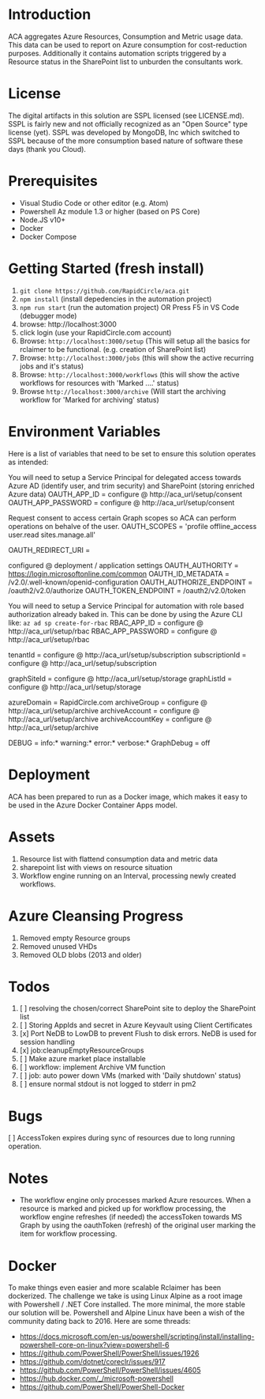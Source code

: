 # Introduction 
ACA aggregates Azure Resources, Consumption and Metric usage data. This data can be used to report on Azure consumption for cost-reduction purposes. Additionally it contains automation scripts triggered by a Resource status in the SharePoint list to unburden the consultants work.

# License
The digital artifacts in this solution are SSPL licensed (see LICENSE.md). SSPL is fairly new and not officially recognized as an "Open Source" type license (yet). SSPL was developed by MongoDB, Inc which switched to SSPL because of
the more consumption based nature of software these days (thank you Cloud).

# Prerequisites
* Visual Studio Code or other editor (e.g. Atom)
* Powershell Az module 1.3 or higher (based on PS Core)
* Node.JS v10+
* Docker
* Docker Compose

# Getting Started (fresh install)
1. ```git clone https://github.com/RapidCircle/aca.git```
2. ```npm install``` (install depedencies in the automation project)
3. ```npm run start``` (run the automation project)   OR   Press F5 in VS Code (debugger mode)
4. browse: http://localhost:3000
5. click login (use your RapidCircle.com account)
6. Browse: ```http://localhost:3000/setup``` (This will setup all the basics for rclaimer to be functional. (e.g. creation of SharePoint list)
7. Browse: ```http://localhost:3000/jobs``` (this will show the active recurring jobs and it's status)
8. Browse: ```http://localhost:3000/workflows``` (this will show the active workflows for resources with 'Marked ....' status)
9. Browse ```http://localhost:3000/archive``` (Will start the archiving workflow for 'Marked for archiving' status)

# Environment Variables
Here is a list of variables that need to be set to ensure this solution operates as intended:

You will need to setup a Service Principal for delegated access towards Azure AD (identify user, and trim security) and SharePoint (storing enriched Azure data)
OAUTH_APP_ID                = configure @ http://aca_url/setup/consent 
OAUTH_APP_PASSWORD          = configure @ http://aca_url/setup/consent

Request consent to access certain Graph scopes so ACA can perform operations on behalve of the user.
OAUTH_SCOPES                = 'profile offline_access user.read sites.manage.all'

OAUTH_REDIRECT_URI          = 

configured @ deployment / application settings
OAUTH_AUTHORITY             = https://login.microsoftonline.com/common
OAUTH_ID_METADATA           = /v2.0/.well-known/openid-configuration
OAUTH_AUTHORIZE_ENDPOINT    = /oauth2/v2.0/authorize
OAUTH_TOKEN_ENDPOINT        = /oauth2/v2.0/token

You will need to setup a Service Principal for automation with role based authorization already baked in. This can be done by using the Azure CLI like:
```az ad sp create-for-rbac```
RBAC_APP_ID                 = configure @ http://aca_url/setup/rbac
RBAC_APP_PASSWORD           = configure @ http://aca_url/setup/rbac

tenantId                    = configure @ http://aca_url/setup/subscription
subscriptionId              = configure @ http://aca_url/setup/subscription

graphSiteId                 = configure @ http://aca_url/setup/storage
graphListId                 = configure @ http://aca_url/setup/storage

azureDomain                 = RapidCircle.com
archiveGroup                = configure @ http://aca_url/setup/archive
archiveAccount              = configure @ http://aca_url/setup/archive
archiveAccountKey           = configure @ http://aca_url/setup/archive

DEBUG                       = info:* warning:* error:* verbose:*
GraphDebug                  = off

# Deployment
ACA has been prepared to run as a Docker image, which makes it easy to be used in the Azure Docker Container Apps model.

# Assets
1. Resource list with flattend consumption data and metric data
2. sharepoint list with views on resource situation
3. Workflow engine running on an Interval, processing newly created workflows. 

# Azure Cleansing Progress
1. Removed empty Resource groups
2. Removed unused VHDs
3. Removed OLD blobs (2013 and older)

# Todos
1. [ ] resolving the chosen/correct SharePoint site to deploy the SharePoint list
2. [ ] Storing AppIds and secret in Azure Keyvault using Client Certificates
3. [x] Port NeDB to LowDB to prevent Flush to disk errors. NeDB is used for session handling  
4. [x] job:cleanupEmptyResourceGroups
5. [ ] Make azure market place installable
6. [ ] workflow: implement Archive VM function 
7. [ ] job: auto power down VMs (marked with 'Daily shutdown' status)
8. [ ] ensure normal stdout is not logged to stderr in pm2

# Bugs
[ ] AccessToken expires during sync of resources due to long running operation. 

# Notes
* The workflow engine only processes marked Azure resources. When a resource is marked and picked up for workflow processing, the workflow engine refreshes (if needed) the accessToken towards MS Graph by using the oauthToken (refresh) of the original user marking the item for workflow processing.

# Docker
To make things even easier and more scalable Rclaimer has been dockerized. The challenge we take is using Linux Alpine as a root image with Powershell / .NET Core installed. The more minimal, the more stable our solution will be. Powershell and Alpine Linux have been a wish of the community dating back to 2016. Here are some threads:
* https://docs.microsoft.com/en-us/powershell/scripting/install/installing-powershell-core-on-linux?view=powershell-6
* https://github.com/PowerShell/PowerShell/issues/1926
* https://github.com/dotnet/coreclr/issues/917
* https://github.com/PowerShell/PowerShell/issues/4605
* https://hub.docker.com/_/microsoft-powershell
* https://github.com/PowerShell/PowerShell-Docker